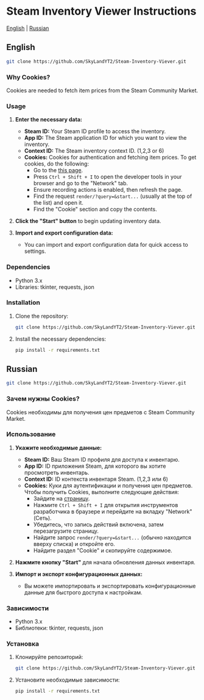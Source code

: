 # Steam Inventory Viewer Instructions
[English](#english) | [Russian](#russian)

## English

```bash
git clone https://github.com/SkyLandYT2/Steam-Inventory-Viever.git
```

### Why Cookies?

Cookies are needed to fetch item prices from the Steam Community Market.

### Usage

1. **Enter the necessary data:**
   - **Steam ID:** Your Steam ID profile to access the inventory.
   - **App ID:** The Steam application ID for which you want to view the inventory.
   - **Context ID:** The Steam inventory context ID. (1,2,3 or 6)
   - **Cookies:** Cookies for authentication and fetching item prices. To get cookies, do the following:
     - Go to the [this page](https://steamcommunity.com/market/search/render/?query=&start=0&count=100&search_descriptions=0&sort_column=popular&sort_dir=desc&appid=753&norender=1).
     - Press `Ctrl + Shift + I` to open the developer tools in your browser and go to the "Network" tab.
     - Ensure recording actions is enabled, then refresh the page.
     - Find the request `render/?query=&start...` (usually at the top of the list) and open it.
     - Find the "Cookie" section and copy the contents.
   
2. **Click the "Start" button** to begin updating inventory data.

3. **Import and export configuration data:**
   - You can import and export configuration data for quick access to settings.

### Dependencies

- Python 3.x
- Libraries: tkinter, requests, json

### Installation

1. Clone the repository:
   ```bash
   git clone https://github.com/SkyLandYT2/Steam-Inventory-Viever.git
   ```

2. Install the necessary dependencies:
   ```bash
   pip install -r requirements.txt
   ```

## Russian

```bash
git clone https://github.com/SkyLandYT2/Steam-Inventory-Viever.git
```

### Зачем нужны Cookies?

Cookies необходимы для получения цен предметов с Steam Community Market.

### Использование

1. **Укажите необходимые данные:**
   - **Steam ID:** Ваш Steam ID профиля для доступа к инвентарю.
   - **App ID:** ID приложения Steam, для которого вы хотите просмотреть инвентарь.
   - **Context ID:** ID контекста инвентаря Steam. (1,2,3 или 6)
   - **Cookies:** Куки для аутентификации и получения цен предметов. Чтобы получить Cookies, выполните следующие действия:
     - Зайдите на [страницу](https://steamcommunity.com/market/search/render/?query=&start=0&count=100&search_descriptions=0&sort_column=popular&sort_dir=desc&appid=753&norender=1).
     - Нажмите `Ctrl + Shift + I` для открытия инструментов разработчика в браузере и перейдите на вкладку "Network" (Сеть).
     - Убедитесь, что запись действий включена, затем перезагрузите страницу.
     - Найдите запрос `render/?query=&start...` (обычно находится вверху списка) и откройте его.
     - Найдите раздел "Cookie" и скопируйте содержимое.
   
2. **Нажмите кнопку "Start"** для начала обновления данных инвентаря.

3. **Импорт и экспорт конфигурационных данных:**
   - Вы можете импортировать и экспортировать конфигурационные данные для быстрого доступа к настройкам.

### Зависимости

- Python 3.x
- Библиотеки: tkinter, requests, json

### Установка

1. Клонируйте репозиторий:
   ```bash
   git clone https://github.com/SkyLandYT2/Steam-Inventory-Viever.git
   ```

2. Установите необходимые зависимости:
   ```bash
   pip install -r requirements.txt
   ```
